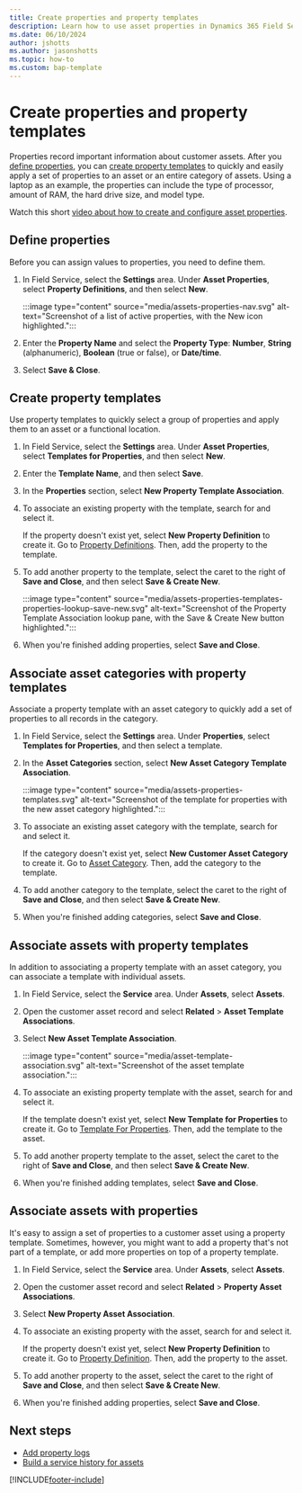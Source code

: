 ```yaml
---
title: Create properties and property templates
description: Learn how to use asset properties in Dynamics 365 Field Service.
ms.date: 06/10/2024
author: jshotts
ms.author: jasonshotts
ms.topic: how-to
ms.custom: bap-template
---
```


# Create properties and property templates

Properties record important information about customer assets. After you [define properties](#define-properties), you can [create property templates](#create-property-templates) to quickly and easily apply a set of properties to an asset or an entire category of assets. Using a laptop as an example, the properties can include the type of processor, amount of RAM, the hard drive size, and model type.

Watch this short [video about how to create and configure asset properties](https://www.youtube.com/watch?v=dhruNqBXMgw).

## Define properties

Before you can assign values to properties, you need to define them.

1. In Field Service, select the **Settings** area. Under **Asset Properties**, select **Property Definitions**, and then select **New**.

   :::image type="content" source="media/assets-properties-nav.svg" alt-text="Screenshot of a list of active properties, with the New icon highlighted.":::

1. Enter the **Property Name** and select the **Property Type**: **Number**, **String** (alphanumeric), **Boolean** (true or false), or **Date/time**.

1. Select **Save & Close**.

## Create property templates

Use property templates to quickly select a group of properties and apply them to an asset or a functional location.

1. In Field Service, select the **Settings** area. Under **Asset Properties**, select **Templates for Properties**, and then select **New**.

1. Enter the **Template Name**, and then select **Save**.

1. In the **Properties** section, select **New Property Template Association**.

1. To associate an existing property with the template, search for and select it.
  
   If the property doesn't exist yet, select **New Property Definition** to create it. Go to [Property Definitions](#define-properties). Then, add the property to the template.

1. To add another property to the template, select the caret to the right of **Save and Close**, and then select **Save & Create New**.

    :::image type="content" source="media/assets-properties-templates-properties-lookup-save-new.svg" alt-text="Screenshot of the Property Template Association lookup pane, with the Save & Create New button highlighted.":::

1. When you're finished adding properties, select **Save and Close**.

## Associate asset categories with property templates

Associate a property template with an asset category to quickly add a set of properties to all records in the category.

1. In Field Service, select the **Settings** area. Under **Properties**, select **Templates for Properties**, and then select a template.

1. In the **Asset Categories** section, select **New Asset Category Template Association**.

   :::image type="content" source="media/assets-properties-templates.svg" alt-text="Screenshot of the template for properties with the new asset category highlighted.":::

1. To associate an existing asset category with the template, search for and select it.
  
   If the category doesn't exist yet, select **New Customer Asset Category** to create it. Go to [Asset Category](assets.md#create-and-assign-asset-categories). Then, add the category to the template.

1. To add another category to the template, select the caret to the right of **Save and Close**, and then select **Save & Create New**.

1. When you're finished adding categories, select **Save and Close**.

## Associate assets with property templates

In addition to associating a property template with an asset category, you can associate a template with individual assets.

1. In Field Service, select the **Service** area. Under **Assets**, select **Assets**.

1. Open the customer asset record and select **Related** > **Asset Template Associations**.

1. Select **New Asset Template Association**.

   :::image type="content" source="media/asset-template-association.svg" alt-text="Screenshot of the asset template association.":::

1. To associate an existing property template with the asset, search for and select it.
  
   If the template doesn't exist yet, select **New Template for Properties** to create it. Go to [Template For Properties](#create-property-templates). Then, add the template to the asset.

1. To add another property template to the asset, select the caret to the right of **Save and Close**, and then select **Save & Create New**.

1. When you're finished adding templates, select **Save and Close**.

## Associate assets with properties

It's easy to assign a set of properties to a customer asset using a property template. Sometimes, however, you might want to add a property that's not part of a template, or add more properties on top of a property template.

1. In Field Service, select the **Service** area. Under **Assets**, select **Assets**.

1. Open the customer asset record and select **Related** > **Property Asset Associations**.

1. Select **New Property Asset Association**.

1. To associate an existing property with the asset, search for and select it.
  
   If the property doesn't exist yet, select **New Property Definition** to create it. Go to [Property Definition](#define-properties). Then, add the property to the asset.

1. To add another property to the asset, select the caret to the right of **Save and Close**, and then select **Save & Create New**.

1. When you're finished adding properties, select **Save and Close**.

## Next steps

- [Add property logs](property-logs.md)
- [Build a service history for assets](service-history.md)

[!INCLUDE[footer-include](../includes/footer-banner.md)]
